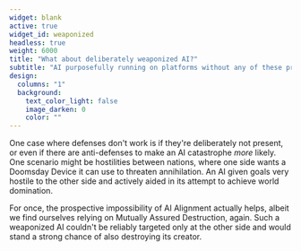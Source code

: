 ```yaml
---
widget: blank
active: true
widget_id: weaponized
headless: true
weight: 6000
title: "What about deliberately weaponized AI?"
subtitle: "AI purposefully running on platforms without any of these protections"
design:
  columns: "1"
  background:
    text_color_light: false
    image_darken: 0
    color: ""
---
```


One case where defenses don't work is if they're deliberately not present, or even if there are anti-defenses to make an AI catastrophe *more* likely.  One scenario might be hostilities between nations, where one side wants a Doomsday Device it can use to threaten annihilation.  An AI given goals very hostile to the other side and actively aided in its attempt to achieve world domination.

For once, the prospective impossibility of AI Alignment actually helps, albeit we find ourselves relying on Mutually Assured Destruction, again.  Such a weaponized AI couldn't be reliably targeted only at the other side and would stand a strong chance of also destroying its creator.
